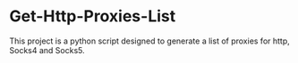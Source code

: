 # Get-Http-Proxies-List

This project is a python script designed to generate a list of proxies for http, Socks4 and Socks5.
